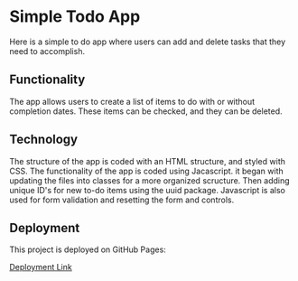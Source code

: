 # Simple Todo App

Here is a simple to do app where users can add and delete tasks that they need to accomplish.

## Functionality

The app allows users to create a list of items to do with or without completion dates. These items can be checked, and they can be deleted.

## Technology

The structure of the app is coded with an HTML structure, and styled with CSS. The functionality of the app is coded using Jacascript. it began with updating the files into classes for a more organized scructure. Then adding unique ID's for new to-do items using the uuid package. Javascript is also used for form validation and resetting the form and controls.

## Deployment

This project is deployed on GitHub Pages:

[Deployment Link](https://prestonherr.github.io/se_project_todo-app/)
